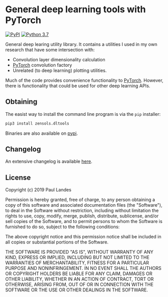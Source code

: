 # General deep learning tools with PyTorch

[![PyPI][pypi-badge]][pypi-link]
[![Python 3.7][python37-badge]][python37-link]

General deep learing utility library.  It contains a utilities I used in my own
research that have some intersection with:
* Convolution layer dimensionality calculation
* [PyTorch] convolution factory
* Unrelated (to deep learning) plotting utilities.

Much of the code provides convenience functionality to [PyTorch].  However,
there is functionality that could be used for other deep learning APIs.


## Obtaining

The easist way to install the command line program is via the `pip` installer:
```bash
pip3 install zensols.dltools
```

Binaries are also available on [pypi].


## Changelog

An extensive changelog is available [here](CHANGELOG.md).


## License

Copyright (c) 2019 Paul Landes

Permission is hereby granted, free of charge, to any person obtaining a copy of
this software and associated documentation files (the "Software"), to deal in
the Software without restriction, including without limitation the rights to
use, copy, modify, merge, publish, distribute, sublicense, and/or sell copies
of the Software, and to permit persons to whom the Software is furnished to do
so, subject to the following conditions:

The above copyright notice and this permission notice shall be included in all
copies or substantial portions of the Software.

THE SOFTWARE IS PROVIDED "AS IS", WITHOUT WARRANTY OF ANY KIND, EXPRESS OR
IMPLIED, INCLUDING BUT NOT LIMITED TO THE WARRANTIES OF MERCHANTABILITY,
FITNESS FOR A PARTICULAR PURPOSE AND NONINFRINGEMENT. IN NO EVENT SHALL THE
AUTHORS OR COPYRIGHT HOLDERS BE LIABLE FOR ANY CLAIM, DAMAGES OR OTHER
LIABILITY, WHETHER IN AN ACTION OF CONTRACT, TORT OR OTHERWISE, ARISING FROM,
OUT OF OR IN CONNECTION WITH THE SOFTWARE OR THE USE OR OTHER DEALINGS IN THE
SOFTWARE.


<!-- links -->
[PyTorch]: https://pytorch.org

[pypi]: https://pypi.org/project/zensols.dltools/
[pypi-link]: https://pypi.python.org/pypi/zensols.dltools
[pypi-badge]: https://img.shields.io/pypi/v/zensols.dltools.svg
[python37-badge]: https://img.shields.io/badge/python-3.7-blue.svg
[python37-link]: https://www.python.org/downloads/release/python-370
